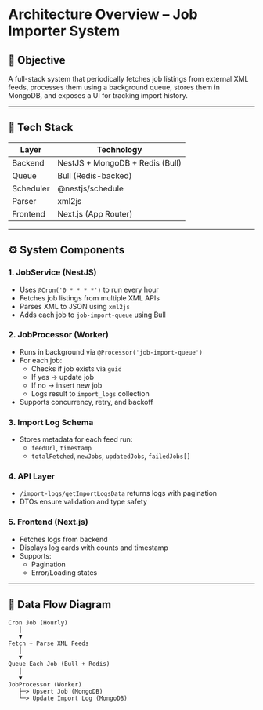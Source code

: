 # Architecture Overview – Job Importer System

## 🧠 Objective
A full-stack system that periodically fetches job listings from external XML feeds, processes them using a background queue, stores them in MongoDB, and exposes a UI for tracking import history.

---

## 🔧 Tech Stack

| Layer       | Technology           |
|-------------|----------------------|
| Backend     | NestJS + MongoDB + Redis (Bull) |
| Queue       | Bull (Redis-backed)  |
| Scheduler   | @nestjs/schedule      |
| Parser      | xml2js               |
| Frontend    | Next.js (App Router) |

---

## ⚙️ System Components

### 1. **JobService (NestJS)**
- Uses `@Cron('0 * * * *')` to run every hour
- Fetches job listings from multiple XML APIs
- Parses XML to JSON using `xml2js`
- Adds each job to `job-import-queue` using Bull

### 2. **JobProcessor (Worker)**
- Runs in background via `@Processor('job-import-queue')`
- For each job:
  - Checks if job exists via `guid`
  - If yes → update job
  - If no → insert new job
  - Logs result to `import_logs` collection
- Supports concurrency, retry, and backoff

### 3. **Import Log Schema**
- Stores metadata for each feed run:
  - `feedUrl`, `timestamp`
  - `totalFetched`, `newJobs`, `updatedJobs`, `failedJobs[]`

### 4. **API Layer**
- `/import-logs/getImportLogsData` returns logs with pagination 
- DTOs ensure validation and type safety

### 5. **Frontend (Next.js)**
- Fetches logs from backend
- Displays log cards with counts and timestamp
- Supports:
  - Pagination
  - Error/Loading states

---

## 🔄 Data Flow Diagram

```text
Cron Job (Hourly)
   │
   ▼
Fetch + Parse XML Feeds
   │
   ▼
Queue Each Job (Bull + Redis)
   │
   ▼
JobProcessor (Worker)
   ├─> Upsert Job (MongoDB)
   └─> Update Import Log (MongoDB)
